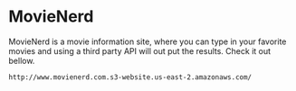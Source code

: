 # MovieNerd
MovieNerd is a movie information site, where you can type in your favorite movies and using a third party API will out put the results. Check it out bellow.
```
http://www.movienerd.com.s3-website.us-east-2.amazonaws.com/
```
